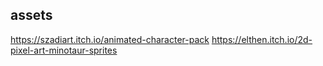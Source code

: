 ## assets

https://szadiart.itch.io/animated-character-pack
https://elthen.itch.io/2d-pixel-art-minotaur-sprites
